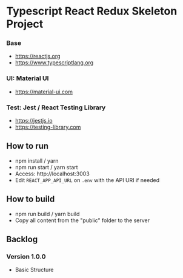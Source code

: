 # Typescript React Redux Skeleton Project

### Base

- https://reactjs.org
- https://www.typescriptlang.org

### UI: Material UI

- https://material-ui.com

### Test: Jest / React Testing Library

- https://jestjs.io
- https://testing-library.com

## How to run

- npm install / yarn
- npm run start / yarn start
- Access: http://localhost:3003
- Edit `REACT_APP_API_URL` on `.env` with the API URI if needed

## How to build

- npm run build / yarn build
- Copy all content from the "public" folder to the server

## Backlog

### Version 1.0.0

- Basic Structure
